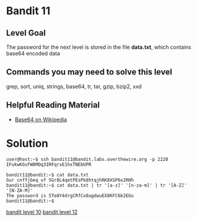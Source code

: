 <h1>Bandit 11</h1>

<h2 id="level-goal">Level Goal</h2>
<p>The password for the next level is stored in the file <strong>data.txt</strong>,
which contains base64 encoded data</p>

<h2 id="commands-you-may-need-to-solve-this-level">Commands you may need to solve this level</h2>
<p>grep, sort, uniq, strings, base64, tr, tar, gzip, bzip2, xxd</p>

<h2 id="helpful-reading-material">Helpful Reading Material</h2>
<ul>
  <li><a href="https://en.wikipedia.org/wiki/Base64">Base64 on Wikipedia</a></li>
</ul>


<h1>Solution</h1>

```
user@host:~$ ssh bandit11@bandit.labs.overthewire.org -p 2220
IFukwKGsFW8MOq3IRFqrxE1hxTNEbUPR

bandit11@bandit:~$ cat data.txt
Gur cnffjbeq vf 5Gr8L4qetPEsPk8htqjhRK8XSP6x2RHh
bandit11@bandit:~$ cat data.txt | tr '[a-z]' '[n-za-m]' | tr '[A-Z]' '[N-ZA-M]'
The password is 5Te8Y4drgCRfCx8ugdwuEX8KFC6k2EUu
bandit11@bandit:~$
```

[bandit level 10](bandit/tasks/bandit10.md)
[bandit level 12](bandit/tasks/bandit12.md)
